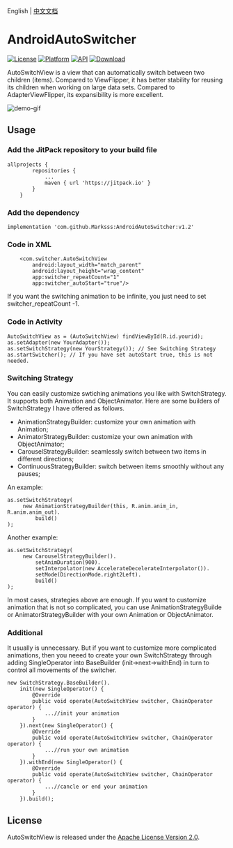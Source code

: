 English  |  [中文文档](README_cn.md)

# AndroidAutoSwitcher
[![License](https://img.shields.io/badge/License-Apache%202.0-blue.svg)](https://opensource.org/licenses/Apache-2.0)
[![Platform](https://img.shields.io/badge/platform-android-green.svg)](http://developer.android.com/index.html)
[![API](https://img.shields.io/badge/API-12%2B-brightgreen.svg?style=flat)](https://android-arsenal.com/api?level=12)
[![Download](https://jitpack.io/v/Marksss/AndroidAutoSwitcher.svg)](https://jitpack.io/#Marksss/AndroidAutoSwitcher)

AutoSwitchView is a view that can automatically switch between two children (items). Compared to ViewFlipper, it has better stability for reusing its children when working on large data sets. Compared to AdapterViewFlipper, its expansibility is more excellent.

![demo-gif](https://github.com/Marksss/AndroidAutoSwitcher/blob/master/gif/demo.gif)
## Usage
### Add the JitPack repository to your build file
```
allprojects {
		repositories {
			...
			maven { url 'https://jitpack.io' }
		}
	}
```
### Add the dependency
```implementation 'com.github.Marksss:AndroidAutoSwitcher:v1.2'```
### Code in XML
```
    <com.switcher.AutoSwitchView
        android:layout_width="match_parent"
        android:layout_height="wrap_content"
        app:switcher_repeatCount="1"
        app:switcher_autoStart="true"/>
```
If you want the switching animation to be infinite, you just need to set switcher_repeatCount -1.
### Code in Activity
```
AutoSwitchView as = (AutoSwitchView) findViewById(R.id.yourid);
as.setAdapter(new YourAdapter());
as.setSwitchStrategy(new YourStrategy()); // See Switching Strategy
as.startSwitcher(); // If you have set autoStart true, this is not needed.
```
### Switching Strategy
You can easily customize swtiching animations you like with SwitchStrategy. It supports both Animation and ObjectAnimator. Here are some builders of SwitchStrategy I have offered as follows.

 - AnimationStrategyBuilder:
 customize your own animation with Animation;
 - AnimatorStrategyBuilder: 
 customize your own animation with ObjectAnimator;
 - CarouselStrategyBuilder: 
 seamlessly switch between two items in different directions;
 - ContinuousStrategyBuilder: 
 switch between items smoothly without any pauses;
 
 An example:
 ```
 as.setSwitchStrategy(
      new AnimationStrategyBuilder(this, R.anim.anim_in, R.anim.anim_out).
          build()
);
 ```
 Another example:
 ```
 as.setSwitchStrategy(
      new CarouselStrategyBuilder().
          setAnimDuration(900).
          setInterpolator(new AccelerateDecelerateInterpolator()).
          setMode(DirectionMode.right2Left).
          build()
);
 ```

In most cases, strategies above are enough. If you want to customize animation that is not so complicated, you can use AnimationStrategyBuilde or AnimatorStrategyBuilder with your own Animation or ObjectAnimator.
### Additional
It usually is unnecessary. But if you want to customize more complicated animations, then you neeed to create your own SwitchStrategy through adding SingleOperator into BaseBuilder (init->next->withEnd) in turn to control all movements of the switcher.
```
new SwitchStrategy.BaseBuilder().
    init(new SingleOperator() {
        @Override
        public void operate(AutoSwitchView switcher, ChainOperator operator) {
            ...//init your animation
        }
    }).next(new SingleOperator() {
        @Override
        public void operate(AutoSwitchView switcher, ChainOperator operator) {
            ...//run your own animation
        }
    }).withEnd(new SingleOperator() {
        @Override
        public void operate(AutoSwitchView switcher, ChainOperator operator) {
            ...//cancle or end your animation
        }
    }).build();
```
## License
AutoSwitchView is released under the [Apache License Version 2.0](LICENSE).
